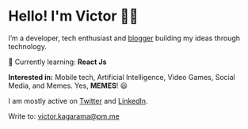 # Hello! I'm Victor 👋🏾
I’m a developer, tech enthusiast and [blogger](https://dev.to/victorkagarama) building my ideas through technology.

📖️ Currently learning: **React Js** <br>

**Interested in:** Mobile tech, Artificial Intelligence, Video Games, Social Media, and Memes. Yes, **MEMES**! 😃

I am mostly active on [Twitter](https://twitter.com/victorkagarama) and [LinkedIn](https://linkedin.com/in/victorkagarama). 

Write to: victor.kagarama@pm.me

